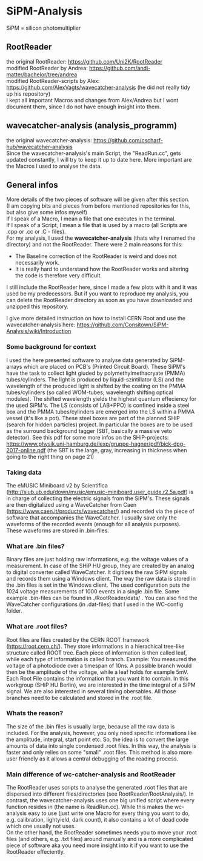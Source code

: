 # SiPM-Analysis
SiPM = silicon photomultiplier

## RootReader
the original RootReader: https://github.com/Uni2K/RootReader \
modified RootReader by Andrea: https://github.com/andi-matter/bachelor/tree/andrea \
modified RootReader-scripts by Alex: https://github.com/AlexVagts/wavecatcher-analysis (he did not really tidy up his repository) \
I kept all important Macros and changes from Alex/Andrea but I wont document them, since I do not have enough insight into them.

## wavecatcher-analysis (analysis_programm)
the original wavecatcher-analysis: https://github.com/cscharf-hub/wavecatcher-analysis \
Since the wavecatcher-analysis's main Script, the "ReadRun.cc", gets updated constantly, I will try to keep it up to date here. More important are the Macros I used to analyse the data.

## General infos
More details of the two pieces of software will be given after this section. \
(I am copying bits and pieces from before mentioned repositories for this, but also give some infos myself) \
If I speak of a Macro, I mean a file that one executes in the terminal. \
If I speak of a Script, I mean a file that is used by a macro (all Scripts are .cpp or .cc or .C - files). \
For my analysis, I used the **wavecatcher-analysis** (thats why I renamed the directory) and not the RootReader. There were 2 main reasons for this: 
  + The Baseline correction of the RootReader is weird and does not necessarily work. 
  + It is really hard to understand how the RootReader works and altering the code is therefore very difficult.
  
I still include the RootReader here, since I made a few plots with it and it was used be my predecessors. But if you want to reproduce my analysis, you can delete the RootReader directory as soon as you have downloaded and unzipped this repository.

I give more detailed instruction on how to install CERN Root and use the wavecatcher-analysis here: https://github.com/Consitown/SiPM-Analysis/wiki/Introduction

### Some background for context
I used the here presented software to analyse data generated by SiPM-arrays which are placed on PCB's (Printed Circuit Board). These SiPM's have the task to collect light giuded by polymethylmethacryate (PMMA) tubes/cylinders. The light is produced by liquid-szintillator (LS) and the wavelength of the produced light is shifted by the coating on the PMMA tubes/cylinders (so called WOM-tubes; wavelength shifting optical modules). The shifted wavelength yields the highest quantum effeciency for the used SiPM's. The LS (consists of LAB+PPO) is confined inside a steel box and the PMMA tubes/cylinders are emerged into the LS within a PMMA vessel (it's like a pot). These steel boxes are part of the planned SHiP (search for hidden particles) project. In particular the boxes are to be used as the surround background tagger (SBT, basically a massive veto detector). See this pdf for some more infos on the SHiP-projects: https://www.physik.uni-hamburg.de/iexp/gruppe-hagner/pdf/bick-dpg-2017-online.pdf (the SBT is the large, gray, increasing in thickness when going to the right thing on page 21)

### Taking data
The eMUSIC Miniboard v2 by Scientifica (http://siub.ub.edu/down/music/emusic-miniboard.user_guide.r2.5a.pdf) is in charge of collecting the electric signals from the SiPM's. These signals are then digitalized using a WaveCatcher from Caen (https://www.caen.it/products/wavecatcher/) and recorded via the piece of software that accompanies the WaveCatcher. I usually save only the waveforms of the recorded events (enough for all analysis purposes). These waveforms are stored in .bin-files.

### What are .bin files?
Binary files are just holding raw informations, e.g. the voltage values of a measurement. In case of the SHiP HU group, they are created by an analog to digital converter called WaveCatcher. It digitizes the raw SiPM signals and records them using a Windows client. The way the raw data is stored in the .bin files is set in the Windows client. The used configuration puts the 1024 voltage measurements of 1000  events in a single .bin file. Some example .bin-files can be found in ./RootReader/data/ . You can also find the WaveCatcher configurations (in .dat-files) that I used in the WC-config folder.

### What are .root files?
Root files are files created by the CERN ROOT framework (https://root.cern.ch/). They store informations in a hierachical tree-like structure called ROOT tree. Each piece of information is then called leaf, while each type of information is called branch.
Example: You measured the voltage of a photodiode over a timespan of 10ns. A possible branch would then be the amplitude of the voltage, while a leaf holds for example 5mV.
Each Root File contains the information that you want it to contain. In this workgroup (SHiP HU Berlin), we are interested in the time integral of a SiPM signal. We are also interested in several timing obersables. All those branches need to be calculated and stored in the .root file.

### Whats the reason?
The size of the .bin files is usually large, because all the raw data is included. For the analysis, however, you only need specific informations like the amplitude, integral, start point etc. So, the idea is to convert the large amounts of data into single condensed .root files. In this way, the analysis is faster and only relies on some "small" .root files. This method is also more user friendly as it allows a central debugging of the reading process.

### Main difference of wc-catcher-analysis and RootReader
The RootReader uses scripts to analyse the generated .root files that are dispersed into different files/directories (see RootReader/RootAnalysis/). In contrast, the wavecatcher-analysis uses one big unified script where every function resides in (the name is ReadRun.cc). While this makes the wc-analysis easy to use (just write one Macro for every thing you want to do, e.g. calibration, lightyield, dark count), it also contains a lot of dead code which one usually not uses. \
On the other hand, the RootReader sometimes needs you to move your .root files (and others, e.g. .txt files) around manually and is a more complicated piece of software aka you need more insight into it if you want to use the RootReader effeciently.
